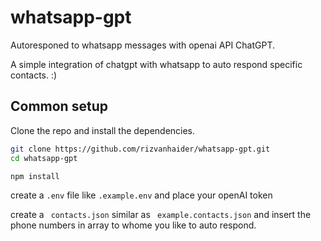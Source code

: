 # whatsapp-gpt
Autoresponed to whatsapp messages with openai API ChatGPT.

A simple integration of chatgpt with whatsapp to auto respond specific contacts. :)

## Common setup

Clone the repo and install the dependencies.

```bash
git clone https://github.com/rizvanhaider/whatsapp-gpt.git
cd whatsapp-gpt
```

```bash
npm install
```

create a ``` .env ``` file like ``` .example.env ``` and place your openAI token

create a ``` contacts.json``` similar as ``` example.contacts.json``` and insert the phone numbers in array to whome you like to auto respond.
